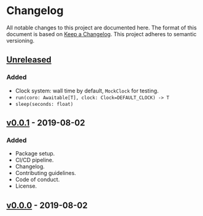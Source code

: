 # Changelog

All notable changes to this project are documented here. The format of this document is based on [Keep a Changelog](https://keepachangelog.com). This project adheres to semantic versioning.

## [Unreleased]

### Added

- Clock system: wall time by default, `MockClock` for testing.
- `run(coro: Awaitable[T], clock: Clock=DEFAULT_CLOCK) -> T`
- `sleep(seconds: float)`

## [v0.0.1] - 2019-08-02

### Added

- Package setup.
- CI/CD pipeline.
- Changelog.
- Contributing guidelines.
- Code of conduct.
- License.

## [v0.0.0] - 2019-08-02

[unreleased]: https://github.com/florimondmanca/hawaiio/compare/v0.0.1...HEAD
[v0.0.1]: https://github.com/florimondmanca/hawaiio/compare/v0.0.0...v0.0.1
[v0.0.0]: https://github.com/florimondmanca/hawaiio/compare/f2514c9c6af0a3ed746fab64f997ec4329a769d6...v0.0.0
